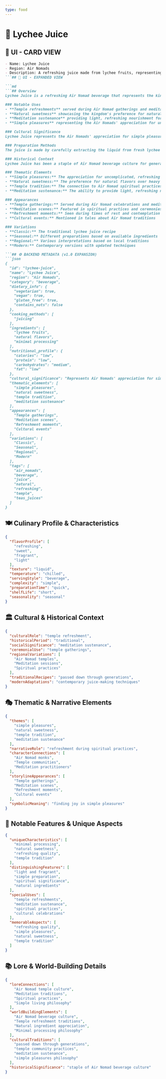 ```yaml
---
type: food
---
```


# 🍹 Lychee Juice

## 🎴 UI - CARD VIEW

```md
- Name: Lychee Juice
- Region: Air Nomads
- Description: A refreshing juice made from lychee fruits, representing the Air Nomads' appreciation for natural sweetness.
```## 📖 UI - EXPANDED VIEW

```md
```## Overview
Lychee Juice is a refreshing Air Nomad beverage that represents the kingdom's appreciation for natural sweetness and their ability to create satisfying drinks from simple ingredients. This light, fragrant juice is made from fresh lychee fruits, creating a beverage that showcases the Air Nomads' characteristic minimal processing and their ability to let natural flavors shine through. The juice embodies the Air Nomads' philosophy of finding joy in simple pleasures and their tradition of creating drinks that can refresh both body and spirit.

### Notable Uses
- **Temple refreshments** served during Air Nomad gatherings and meditation sessions
- **Natural sweetness** showcasing the kingdom's preference for natural flavors over heavy sugars
- **Meditation sustenance** providing light, refreshing nourishment for spiritual practices
- **Simple pleasures** representing the Air Nomads' appreciation for uncomplicated joys

### Cultural Significance
Lychee Juice represents the Air Nomads' appreciation for simple pleasures and their ability to create satisfying beverages without relying on heavy processing or artificial additives. It embodies the kingdom's philosophy of finding joy in simple things and their tradition of creating drinks that can refresh and nourish. The juice also reflects the Air Nomads' nomadic lifestyle and their ability to adapt to whatever fruits are available locally.

### Preparation Methods
The juice is made by carefully extracting the liquid from fresh lychee fruits, with minimal processing to preserve the natural flavors and aromas. The preparation emphasizes the Air Nomads' characteristic minimal intervention, letting the natural sweetness and fragrance of the lychee be the primary qualities. The juice is typically served chilled, allowing the refreshing qualities to be fully appreciated.

### Historical Context
Lychee Juice has been a staple of Air Nomad beverage culture for generations, with preparation techniques passed down through families and temple communities. The juice represents the Air Nomads' long tradition of creating simple, refreshing drinks and their ability to find joy in uncomplicated pleasures.

### Thematic Elements
- **Simple pleasures:** The appreciation for uncomplicated, refreshing drinks
- **Natural sweetness:** The preference for natural flavors over heavy sugars
- **Temple tradition:** The connection to Air Nomad spiritual practices
- **Meditation sustenance:** The ability to provide light, refreshing nourishment

### Appearances
- **Temple gatherings:** Served during Air Nomad celebrations and meditation sessions
- **Meditation scenes:** Featured in spiritual practices and ceremonies
- **Refreshment moments:** Seen during times of rest and contemplation
- **Cultural events:** Mentioned in tales about Air Nomad traditions

### Variations
- **Classic:** The traditional lychee juice recipe
- **Seasonal:** Different preparations based on available ingredients
- **Regional:** Various interpretations based on local traditions
- **Modern:** Contemporary versions with updated techniques

```## ⚙️ BACKEND METADATA (v1.0 EXPANSION)
```json
{
  "id": "lychee-juice",
  "name": "Lychee Juice",
  "region": "Air Nomads",
  "category": "beverage",
  "dietary_info": {
    "vegetarian": true,
    "vegan": true,
    "gluten_free": true,
    "contains_nuts": false
  },
  "cooking_methods": [
    "juicing"
  ],
  "ingredients": [
    "lychee fruits",
    "natural flavors",
    "minimal processing"
  ],
  "nutritional_profile": {
    "calories": "low",
    "protein": "low",
    "carbohydrates": "medium",
    "fat": "low"
  },
  "cultural_significance": "Represents Air Nomads' appreciation for simple pleasures and ability to create refreshing beverages",
  "thematic_elements": [
    "simple pleasures",
    "natural sweetness",
    "temple tradition",
    "meditation sustenance"
  ],
  "appearances": [
    "Temple gatherings",
    "Meditation scenes",
    "Refreshment moments",
    "Cultural events"
  ],
  "variations": [
    "Classic",
    "Seasonal",
    "Regional",
    "Modern"
  ],
  "tags": [
    "air_nomads",
    "beverage",
    "juice",
    "natural",
    "refreshing",
    "temple",
    "teas_juices"
  ]
}
```

## 🍽️ Culinary Profile & Characteristics
```json
{
  "flavorProfile": [
    "refreshing",
    "sweet",
    "fragrant",
    "light"
  ],
  "texture": "liquid",
  "temperature": "chilled",
  "servingStyle": "beverage",
  "complexity": "simple",
  "preparationTime": "quick",
  "shelfLife": "short",
  "seasonality": "seasonal"
}
```

## 🏛️ Cultural & Historical Context
```json
{
  "culturalRole": "temple refreshment",
  "historicalPeriod": "traditional",
  "socialSignificance": "meditation sustenance",
  "ceremonialUse": "temple gatherings",
  "regionalVariations": [
    "Air Nomad temples",
    "Meditation sessions",
    "Spiritual practices"
  ],
  "traditionalRecipes": "passed down through generations",
  "modernAdaptations": "contemporary juice-making techniques"
}
```

## 🎭 Thematic & Narrative Elements
```json
{
  "themes": [
    "simple pleasures",
    "natural sweetness",
    "temple tradition",
    "meditation sustenance"
  ],
  "narrativeRole": "refreshment during spiritual practices",
  "characterConnections": [
    "Air Nomad monks",
    "Temple communities",
    "Meditation practitioners"
  ],
  "storylineAppearances": [
    "Temple gatherings",
    "Meditation scenes",
    "Refreshment moments",
    "Cultural events"
  ],
  "symbolicMeaning": "finding joy in simple pleasures"
}
```

## 🌟 Notable Features & Unique Aspects
```json
{
  "uniqueCharacteristics": [
    "minimal processing",
    "natural sweetness",
    "refreshing quality",
    "temple tradition"
  ],
  "distinguishingFeatures": [
    "light and fragrant",
    "simple preparation",
    "spiritual significance",
    "natural ingredients"
  ],
  "specialUses": [
    "temple refreshments",
    "meditation sustenance",
    "spiritual practices",
    "cultural celebrations"
  ],
  "memorableAspects": [
    "refreshing quality",
    "simple pleasures",
    "natural sweetness",
    "temple tradition"
  ]
}
```

## 📚 Lore & World-Building Details
```json
{
  "loreConnections": [
    "Air Nomad temple culture",
    "Meditation traditions",
    "Spiritual practices",
    "Simple living philosophy"
  ],
  "worldBuildingElements": [
    "Air Nomad beverage culture",
    "Temple refreshment traditions",
    "Natural ingredient appreciation",
    "Minimal processing philosophy"
  ],
  "culturalTraditions": [
    "passed down through generations",
    "temple community practices",
    "meditation sustenance",
    "simple pleasures philosophy"
  ],
  "historicalSignificance": "staple of Air Nomad beverage culture"
}
```
